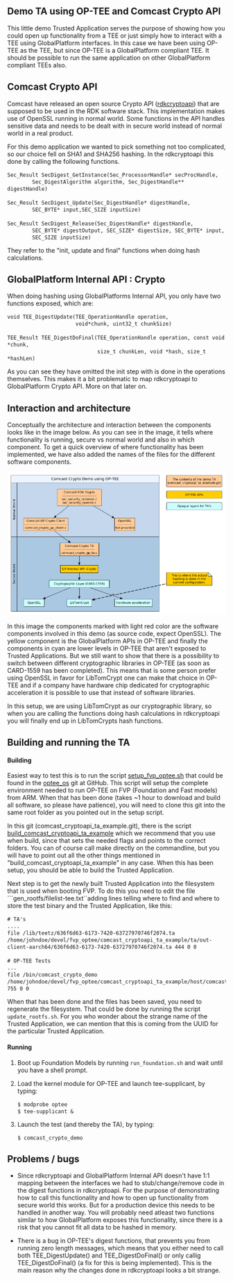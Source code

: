 Demo TA using OP-TEE and Comcast Crypto API
---

This little demo Trusted Application serves the purpose of showing how you could open up functionality from a TEE or just simply how to interact with a TEE using GlobalPlatform interfaces. In this case we have been using OP-TEE as the TEE, but since OP-TEE is a GlobalPlatform compliant TEE. It should be possible to run the same application on other GlobalPlatform compliant TEEs also.

Comcast Crypto API
---
Comcast have released an open source Crypto API ([rdkcryptoapi](https://github.com/Comcast/rdkcryptoapi)) that are supposed to be used in the RDK software stack. This implementation makes use of OpenSSL running in normal world. Some functions in the API handles sensitive data and needs to be dealt with in secure world instead of normal world in a real product.

For this demo application we wanted to pick something not too complicated, so our choice fell on SHA1 and SHA256 hashing. In the rdkcryptoapi this done by calling the following functions.

```
Sec_Result SecDigest_GetInstance(Sec_ProcessorHandle* secProcHandle,
        Sec_DigestAlgorithm algorithm, Sec_DigestHandle** digestHandle) 
        
Sec_Result SecDigest_Update(Sec_DigestHandle* digestHandle,
        SEC_BYTE* input,SEC_SIZE inputSize)

Sec_Result SecDigest_Release(Sec_DigestHandle* digestHandle,
        SEC_BYTE* digestOutput, SEC_SIZE* digestSize, SEC_BYTE* input,
        SEC_SIZE inputSize)
```

They refer to the "init, update and final" functions when doing hash calculations.

GlobalPlatform Internal API : Crypto
---
When doing hashing using GlobalPlatforms Internal API, you only have two functions exposed, which are:

```
void TEE_DigestUpdate(TEE_OperationHandle operation,
                      void*chunk, uint32_t chunkSize)

TEE_Result TEE_DigestDoFinal(TEE_OperationHandle operation, const void *chunk,
                             size_t chunkLen, void *hash, size_t *hashLen)
```
As you can see they have omitted the init step with is done in the operations themselves. This makes it a bit problematic to map rdkcryptoapi to GlobalPlatform Crypto API. More on that later on.

Interaction and architecture
---
Conceptually the architecture and interaction between the components looks like in the image below. As you can see in the image, it tells where functionality is running, secure vs normal world and also in which component. To get a quick overview of where functionality has been implemented, we have also added the names of the files for the different software components. 

![Architectural overview](doc/architectural_overview.png)

In this image the components marked with light red color are the software components involved in this demo (as source code, expect OpenSSL). The yellow component is the GlobalPlatform APIs in OP-TEE and finally the components in cyan are lower levels in OP-TEE that aren't exposed to Trusted Applications. But we still want to show that there is a possibility to switch between different cryptographic libraries in OP-TEE (as soon as CARD-1559 has been completed). This means that is some person prefer using OpenSSL in favor for LibTomCrypt one can make that choice in OP-TEE and if a company have hardware chip dedicated for cryptographic acceleration it is possible to use that instead of software libraries.

In this setup, we are using LibTomCrypt as our cryptographic library, so when you are calling the functions doing hash calculations in rdkcryptoapi you will finally end up in LibTomCrypts hash functions.

Building and running the TA
---
#### Building
Easiest way to test this is to run the script [setup_fvp_optee.sh](https://github.com/OP-TEE/optee_os/blob/master/scripts/setup_fvp_optee.sh) that could be found in the [optee_os](https://github.com/OP-TEE/optee_os) git at GitHub. This script will setup the complete environment needed to run OP-TEE on FVP (Foundation and Fast models) from ARM. When that has been done (takes ~1 hour to download and build all software, so please have patience), you will need to clone this git into the same root folder as you pointed out in the setup script.

In this git (comcast_cryptoapi_ta_example.git), there is the script [build_comcast_cryptoapi_ta_example](build_comcast_cryptoapi_ta_example) which we recommend that you use when build, since that sets the needed flags and points to the correct folders. You can of course call make directly on the commandline, but you will have to point out all the other things mentioned in "build_comcast_cryptoapi_ta_example" in any case. When this has been setup, you should be able to build the Trusted Application.

Next step is to get the newly built Trusted Application into the filesystem that is used when booting FVP. To do this you need to edit the file ```gen_rootfs/filelist-tee.txt``adding lines telling where to find and where to store the test binary and the Trusted Application, like this:

```
# TA's
....
file /lib/teetz/636f6d63-6173-7420-63727970746f2074.ta /home/johndoe/devel/fvp_optee/comcast_cryptoapi_ta_example/ta/out-client-aarch64/636f6d63-6173-7420-63727970746f2074.ta 444 0 0

# OP-TEE Tests
...
file /bin/comcast_crypto_demo /home/johndoe/devel/fvp_optee/comcast_cryptoapi_ta_example/host/comcast_crypto_demo 755 0 0 
```

When that has been done and the files has been saved, you need to regenerate the filesystem. That could be done by running the script ```update_rootfs.sh```. For you who wonder about the strange name of the Trusted Application, we can mention that this is coming from the UUID for the particular Trusted Application.

#### Running
1. Boot up Foundation Models by running ```run_foundation.sh``` and wait until you have a shell prompt.
2. Load the kernel module for OP-TEE and launch tee-supplicant, by typing:

   ```
   $ modprobe optee
   $ tee-supplicant &
   ```
3. Launch the test (and thereby the TA), by typing:

   ```
   $ comcast_crypto_demo
   ```

Problems / bugs
---
* Since rdkcryptoapi and GlobalPlatform Internal API doesn't have 1:1 mapping between the interfaces we had to stub/change/remove code in the digest functions in rdkcryptoapi. For the purpose of demonstrating how to call this functionality and how to open up functionality from secure world this works. But for a production device this needs to be handled in another way. You will probably need atleast two functions similar to how GlobalPlatform exposes this functionality, since there is a risk that you cannot fit all data to be hashed in memory.

* There is a bug in OP-TEE's digest functions, that prevents you from running zero length messages, which means that you either need to call both TEE_DigestUpdate() and TEE_DigestDoFinal() or only callig TEE_DigestDoFinal() (a fix for this is being implemented). This is the main reason why the changes done in rdkcryptoapi looks a bit strange.
